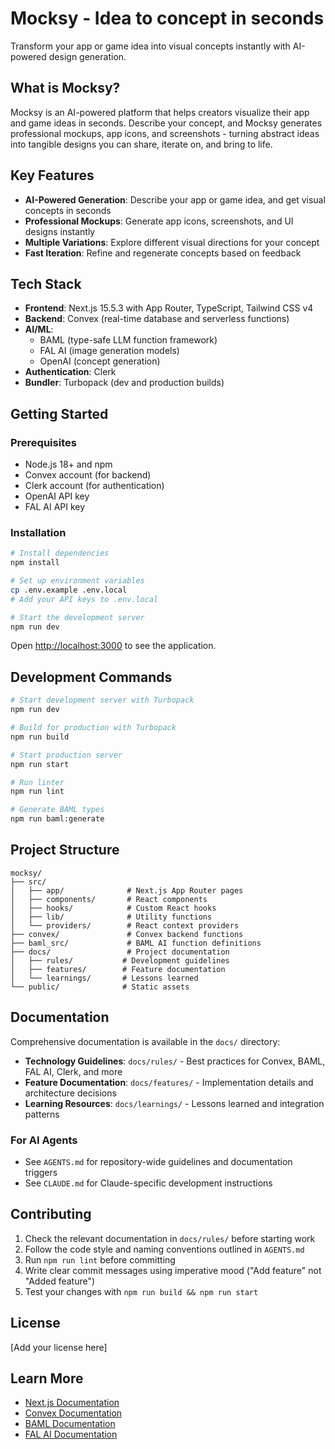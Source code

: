 # Mocksy - Idea to concept in seconds

Transform your app or game idea into visual concepts instantly with AI-powered design generation.

## What is Mocksy?

Mocksy is an AI-powered platform that helps creators visualize their app and game ideas in seconds. Describe your concept, and Mocksy generates professional mockups, app icons, and screenshots - turning abstract ideas into tangible designs you can share, iterate on, and bring to life.

## Key Features

- **AI-Powered Generation**: Describe your app or game idea, and get visual concepts in seconds
- **Professional Mockups**: Generate app icons, screenshots, and UI designs instantly
- **Multiple Variations**: Explore different visual directions for your concept
- **Fast Iteration**: Refine and regenerate concepts based on feedback

## Tech Stack

- **Frontend**: Next.js 15.5.3 with App Router, TypeScript, Tailwind CSS v4
- **Backend**: Convex (real-time database and serverless functions)
- **AI/ML**: 
  - BAML (type-safe LLM function framework)
  - FAL AI (image generation models)
  - OpenAI (concept generation)
- **Authentication**: Clerk
- **Bundler**: Turbopack (dev and production builds)

## Getting Started

### Prerequisites

- Node.js 18+ and npm
- Convex account (for backend)
- Clerk account (for authentication)
- OpenAI API key
- FAL AI API key

### Installation

```bash
# Install dependencies
npm install

# Set up environment variables
cp .env.example .env.local
# Add your API keys to .env.local

# Start the development server
npm run dev
```

Open [http://localhost:3000](http://localhost:3000) to see the application.

## Development Commands

```bash
# Start development server with Turbopack
npm run dev

# Build for production with Turbopack
npm run build

# Start production server
npm run start

# Run linter
npm run lint

# Generate BAML types
npm run baml:generate
```

## Project Structure

```
mocksy/
├── src/
│   ├── app/              # Next.js App Router pages
│   ├── components/       # React components
│   ├── hooks/            # Custom React hooks
│   ├── lib/              # Utility functions
│   └── providers/        # React context providers
├── convex/               # Convex backend functions
├── baml_src/             # BAML AI function definitions
├── docs/                 # Project documentation
│   ├── rules/           # Development guidelines
│   ├── features/        # Feature documentation
│   └── learnings/       # Lessons learned
└── public/              # Static assets
```

## Documentation

Comprehensive documentation is available in the `docs/` directory:

- **Technology Guidelines**: `docs/rules/` - Best practices for Convex, BAML, FAL AI, Clerk, and more
- **Feature Documentation**: `docs/features/` - Implementation details and architecture decisions
- **Learning Resources**: `docs/learnings/` - Lessons learned and integration patterns

### For AI Agents

- See `AGENTS.md` for repository-wide guidelines and documentation triggers
- See `CLAUDE.md` for Claude-specific development instructions

## Contributing

1. Check the relevant documentation in `docs/rules/` before starting work
2. Follow the code style and naming conventions outlined in `AGENTS.md`
3. Run `npm run lint` before committing
4. Write clear commit messages using imperative mood ("Add feature" not "Added feature")
5. Test your changes with `npm run build && npm run start`

## License

[Add your license here]

## Learn More

- [Next.js Documentation](https://nextjs.org/docs)
- [Convex Documentation](https://docs.convex.dev)
- [BAML Documentation](https://docs.boundaryml.com)
- [FAL AI Documentation](https://fal.ai/docs)
